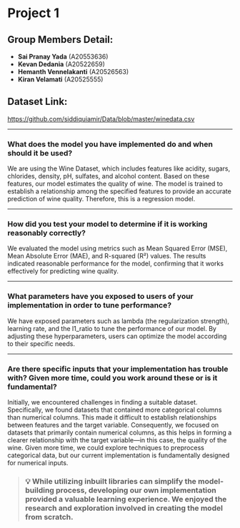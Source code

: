 # **Project 1**

## **Group Members Detail:**

- **Sai Pranay Yada** (A20553636)
- **Kevan Dedania** (A20522659)
- **Hemanth Vennelakanti** (A20526563)
- **Kiran Velamati** (A20525555)

## **Dataset Link:**

https://github.com/siddiquiamir/Data/blob/master/winedata.csv

---

### **What does the model you have implemented do and when should it be used?**

We are using the Wine Dataset, which includes features like acidity, sugars, chlorides, density, pH, sulfates, and alcohol content. Based on these features, our model estimates the quality of wine. The model is trained to establish a relationship among the specified features to provide an accurate prediction of wine quality. Therefore, this is a regression model.

---

### **How did you test your model to determine if it is working reasonably correctly?**

We evaluated the model using metrics such as Mean Squared Error (MSE), Mean Absolute Error (MAE), and R-squared (R²) values. The results indicated reasonable performance for the model, confirming that it works effectively for predicting wine quality.

---

### **What parameters have you exposed to users of your implementation in order to tune performance?**

We have exposed parameters such as lambda (the regularization strength), learning rate, and the l1_ratio to tune the performance of our model. By adjusting these hyperparameters, users can optimize the model according to their specific needs.

---

### **Are there specific inputs that your implementation has trouble with? Given more time, could you work around these or is it fundamental?**

Initially, we encountered challenges in finding a suitable dataset. Specifically, we found datasets that contained more categorical columns than numerical columns. This made it difficult to establish relationships between features and the target variable. Consequently, we focused on datasets that primarily contain numerical columns, as this helps in forming a clearer relationship with the target variable—in this case, the quality of the wine. Given more time, we could explore techniques to preprocess categorical data, but our current implementation is fundamentally designed for numerical inputs.

> ### 💡 **While utilizing inbuilt libraries can simplify the model-building process, developing our own implementation provided a valuable learning experience. We enjoyed the research and exploration involved in creating the model from scratch.**

